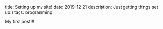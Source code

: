 title: Setting up my site!
date: 2019-12-21
description: Just getting things set up:)
tags: programming

My first post!!!
